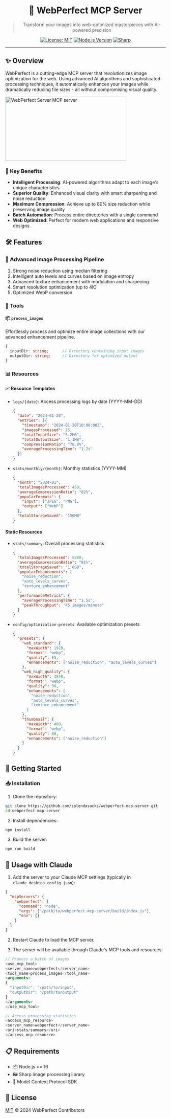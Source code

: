 <div align="center">

# 🎨 WebPerfect MCP Server

> Transform your images into web-optimized masterpieces with AI-powered precision

[![License: MIT](https://img.shields.io/badge/License-MIT-yellow.svg)](https://opensource.org/licenses/MIT)
[![Node.js Version](https://img.shields.io/badge/node-%3E%3D16-brightgreen)](https://nodejs.org)
[![Sharp](https://img.shields.io/badge/sharp-latest-blue)](https://sharp.pixelplumbing.com)

</div>

---

## ✨ Overview

WebPerfect is a cutting-edge MCP server that revolutionizes image optimization for the web. Using advanced AI algorithms and sophisticated processing techniques, it automatically enhances your images while dramatically reducing file sizes - all without compromising visual quality.

<a href="https://glama.ai/mcp/servers/am3lop071j"><img width="380" height="200" src="https://glama.ai/mcp/servers/am3lop071j/badge" alt="WebPerfect Server MCP server" /></a>

### 🚀 Key Benefits

- **Intelligent Processing**: AI-powered algorithms adapt to each image's unique characteristics
- **Superior Quality**: Enhanced visual clarity with smart sharpening and noise reduction
- **Maximum Compression**: Achieve up to 80% size reduction while preserving image quality
- **Batch Automation**: Process entire directories with a single command
- **Web Optimized**: Perfect for modern web applications and responsive designs

## 🛠 Features

### 🔄 Advanced Image Processing Pipeline
1. Strong noise reduction using median filtering
2. Intelligent auto levels and curves based on image entropy
3. Advanced texture enhancement with modulation and sharpening
4. Smart resolution optimization (up to 4K)
5. Optimized WebP conversion

### 🔧 Tools

#### 📦 `process_images`
Effortlessly process and optimize entire image collections with our advanced enhancement pipeline.
```typescript
{
  inputDir: string;      // Directory containing input images
  outputDir: string;     // Directory for optimized output
}
```

### 📊 Resources

#### 📈 Resource Templates
- `logs/{date}`: Access processing logs by date (YYYY-MM-DD)
  ```json
  {
    "date": "2024-01-20",
    "entries": [{
      "timestamp": "2024-01-20T10:00:00Z",
      "imagesProcessed": 15,
      "totalInputSize": "5.2MB",
      "totalOutputSize": "1.1MB",
      "compressionRatio": "78.8%",
      "averageProcessingTime": "1.2s"
    }]
  }
  ```

- `stats/monthly/{month}`: Monthly statistics (YYYY-MM)
  ```json
  {
    "month": "2024-01",
    "totalImagesProcessed": 450,
    "averageCompressionRatio": "82%",
    "popularFormats": {
      "input": ["JPEG", "PNG"],
      "output": ["WebP"]
    },
    "totalStorageSaved": "150MB"
  }
  ```

#### Static Resources
- `stats/summary`: Overall processing statistics
  ```json
  {
    "totalImagesProcessed": 5280,
    "averageCompressionRatio": "81%",
    "totalStorageSaved": "1.8GB",
    "popularEnhancements": [
      "noise_reduction",
      "auto_levels_curves",
      "texture_enhancement"
    ],
    "performanceMetrics": {
      "averageProcessingTime": "1.5s",
      "peakThroughput": "45 images/minute"
    }
  }
  ```

- `config/optimization-presets`: Available optimization presets
  ```json
  {
    "presets": {
      "web_standard": {
        "maxWidth": 1920,
        "format": "webp",
        "quality": 85,
        "enhancements": ["noise_reduction", "auto_levels_curves"]
      },
      "web_high_quality": {
        "maxWidth": 3840,
        "format": "webp",
        "quality": 90,
        "enhancements": [
          "noise_reduction",
          "auto_levels_curves",
          "texture_enhancement"
        ]
      },
      "thumbnail": {
        "maxWidth": 400,
        "format": "webp",
        "quality": 80,
        "enhancements": ["noise_reduction"]
      }
    }
  }
  ```

## 🚀 Getting Started

### 📥 Installation

1. Clone the repository:
```bash
git clone https://github.com/splendasucks/webperfect-mcp-server.git
cd webperfect-mcp-server
```

2. Install dependencies:
```bash
npm install
```

3. Build the server:
```bash
npm run build
```

## 🤖 Usage with Claude

1. Add the server to your Claude MCP settings (typically in `claude_desktop_config.json`):
```json
{
  "mcpServers": {
    "webperfect": {
      "command": "node",
      "args": ["/path/to/webperfect-mcp-server/build/index.js"],
      "env": {}
    }
  }
}
```

2. Restart Claude to load the MCP server.

3. The server will be available through Claude's MCP tools and resources:
```typescript
// Process a batch of images
<use_mcp_tool>
<server_name>webperfect</server_name>
<tool_name>process_images</tool_name>
<arguments>
{
  "inputDir": "/path/to/input",
  "outputDir": "/path/to/output"
}
</arguments>
</use_mcp_tool>

// Access processing statistics
<access_mcp_resource>
<server_name>webperfect</server_name>
<uri>stats/summary</uri>
</access_mcp_resource>
```

## 📋 Requirements

- 📦 Node.js >= 16
- 🖼️ Sharp image processing library
- 🔌 Model Context Protocol SDK

## 📄 License

[MIT](LICENSE) © 2024 WebPerfect Contributors
